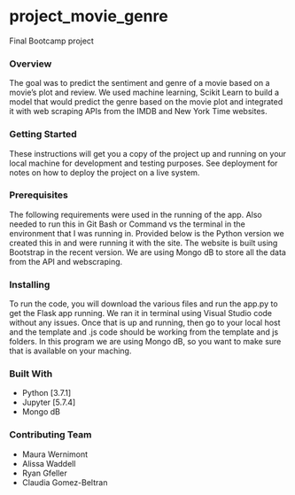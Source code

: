 # project_movie_genre
Final Bootcamp project 
### Overview
The goal was to predict the sentiment and genre of a movie based on a movie’s plot and review. We used machine learning, Scikit Learn to build a model that would predict the genre based on the movie plot and integrated it with web scraping APIs from the IMDB and New York Time websites.

### Getting Started

These instructions will get you a copy of the project up and running on your local machine for development and testing purposes. See deployment for notes on how to deploy the project on a live system.

### Prerequisites

The following requirements were used in the running of the app.  Also needed to run this in Git Bash or Command vs the terminal in the environment that I was running in.  Provided below is the Python version we created this in and were running it with the site.  The website is built using Bootstrap in the recent version.  We are using Mongo dB to store all the data from the API and webscraping.

### Installing

To run the code, you will download the various files and run the app.py to get the Flask app running.  We ran it in terminal using Visual Studio code without any issues.  Once that is up and running, then go to your local host and the template and .js code should be working from the template and js folders.  In this program we are using Mongo dB, so you want to make sure that is available on your maching.

### Built With

* Python [3.7.1]
* Jupyter [5.7.4]
* Mongo dB

### Contributing Team

* Maura Wernimont
* Alissa Waddell
* Ryan Gfeller
* Claudia Gomez-Beltran

